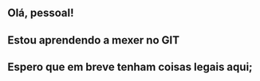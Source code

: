 ## Olá, pessoal!

## Estou aprendendo a mexer no GIT

## Espero que em breve tenham coisas legais aqui;
